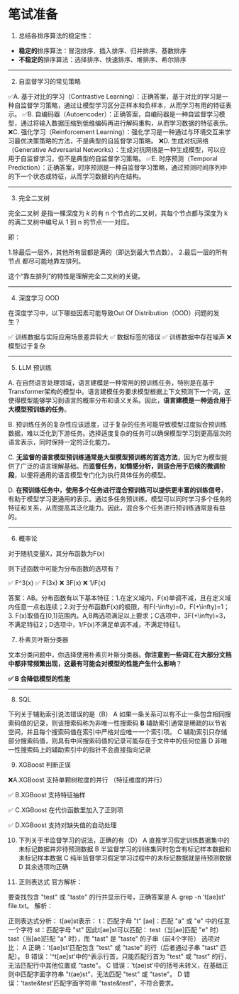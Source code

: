 # 笔试准备

1. 总结各排序算法的稳定性：

- **稳定的**排序算法：冒泡排序、插入排序、归并排序、基数排序
- **不稳定的**排序算法：选择排序、快速排序、堆排序、希尔排序

---

2. 自监督学习的常见策略

✅A. 基于对比的学习（Contrastive Learning）：正确答案，基于对比的学习是一种自监督学习策略，通过让模型学习区分正样本和负样本，从而学习有用的特征表示。
✅B. 自编码器（Autoencoder）：正确答案，自编码器是一种自监督学习模型，通过将输入数据压缩到低维编码再进行解码重构，从而学习数据的特征表示。
❌C. 强化学习（Reinforcement Learning）：强化学习是一种通过与环境交互来学习最优决策策略的方法，不是典型的自监督学习策略。
❌D. 生成对抗网络（Generative Adversarial Networks）：生成对抗网络是一种生成模型，可以应用于自监督学习，但不是典型的自监督学习策略。
✅E. 时序预测（Temporal Prediction）：正确答案，时序预测是一种自监督学习策略，通过预测时间序列中的下一个状态或特征，从而学习数据的内在结构。

---

3. 完全二叉树

​​完全二叉树​​ 是指一棵深度为 $k$ 的有 n 个节点的二叉树，​​其每个节点都与深度为 k 的满二叉树中编号从 1 到 n 的节点一一对应​​。

即：

1.​​除最后一层外​​，其他所有层都是满的（即达到最大节点数）。
2.​​最后一层的所有节点​​ 都尽可能地​​靠左排列​​。

这个“靠左排列”的特性是理解完全二叉树的关键。

---

4. 深度学习 OOD 

在深度学习中，以下哪些因素可能导致Out Of Distribution（OOD）问题的发生？

✅ 训练数据与实际应用场景差异较大
✅ 数据标签的错误
✅ 训练数据中存在噪声
❌ 模型过于复杂


---

5. LLM 预训练

A. 在自然语言处理领域，语言建模是一种常用的预训练任务，特别是在基于Transformer架构的模型中。语言建模任务要求模型根据上下文预测下一个词，这使得模型能够学习到语言的概率分布和语义关系。因此，**语言建模是一种适合用于大模型预训练的任务**。

B. 预训练任务的复杂性应该适度，过于复杂的任务可能导致模型过度拟合预训练数据，难以泛化到下游任务。选择适度复杂的任务可以确保模型学习到更高层次的语言表示，同时保持一定的泛化能力。

C. **无监督的语言模型预训练通常是大型模型预训练的首选方法**，因为它为模型提供了广泛的语言理解基础。而**监督任务，如情感分析，则适合用于后续的微调阶段**，以便将通用的语言模型专门化为执行具体任务的模型。

D. **在预训练任务中，使用多个任务进行混合预训练可以提供更丰富的训练信号**，有助于模型学习更通用的表示。通过多任务预训练，模型可以同时学习多个任务的特征和关系，从而提高其泛化能力。因此，混合多个任务进行预训练通常是有益的。


----

6. 概率论


对于随机变量X，其分布函数为F(x)

则下述函数中可能为分布函数的选项有？

✅ F^3(x)
✅ F(3x)
❌ 3F(x)
❌ 1/F(x)

答案：AB。分布函数有以下基本特征：1.在定义域内，F(x)单调不减，且在定义域内任意一点右连续；2.对于分布函数F(x)的极限，有F(-\infty)=0，F(+\infty)=1；3. F(x)取值在[0,1]范围内。A,B两选项满足以上要求；C选项中，3F(+\infty)=3，不满足特征2；D选项中，1/F(x)不满足单调不减，不满足特征1。


7. 朴素贝叶斯分类器

文本分类问题中，你选择使用朴素贝叶斯分类器。**你注意到一些词汇在大部分文档中都非常频繁出现，这最有可能会对模型的性能产生什么影响**？

**✅ B 会降低模型的性能**

---

8. SQL 

下列关于辅助索引说法错误的是（B）
A 如果一条关系可以有不止一条包含相同搜索码值的记录，则该搜索码称为非唯一性搜索码
**B** 辅助索引通常是稀疏的以节省空间，并且每个搜索码值在索引中严格对应唯一一个索引项。
C 辅助索引只存储部分搜索码值，则具有中间搜索码值的记录可能存在于文件中的任何位置
D 非唯一性搜索码上的辅助索引中的指针不会直接指向记录


9. XGBoost 判断正误

❌A.XGBoost 支持单颗树粒度的并行 （特征维度的并行）

✅ B.XGBoost 支持特征抽样

✅ C.XGBoost 在代价函数里加入了正则项

✅ D.XGBoost 支持对缺失值的自动处理


10. 下列关于半监督学习的说法，正确的有（D）
A
直推学习假定训练数据集中的未标记数据并非待预测数据
B
半监督学习的训练集同时包含有标记样本数据和未标记样本数据
C
纯半监督学习假定学习过程中的未标记数据就是待预测数据
D
其余选项均正确

11. 正则表达式
官方解析：

要查找包含 "test" 或 "taste" 的行并显示行号，正确答案是 A. grep -n 't[ae]st' file.txt。
解析：

正则表达式分析：
t[ae]st表示：
t：匹配字母 "t"
[ae]：匹配 "a" 或 "e" 中的任意一个字符
st：匹配字母 "st"
因此t[ae]st可以匹配：
test（当[ae]匹配 "e" 时）
tast（当[ae]匹配 "a" 时），而 "tast" 是 "taste" 的子串（前4个字符）
选项对比：
A 正确：'t[ae]st'匹配包含 "test" 或 "taste" 的行（后者通过子串 "tast" 匹配）。
B 错误：'^t[ae]st'中的^表示行首，只能匹配行首为 "test" 或 "tast" 的行，无法匹配行中其他位置或 "taste"。
C 错误：'t(ae)st'中的括号未转义，在基础正则中匹配字面字符串 "t(ae)st"，无法匹配 "test" 或 "taste"。
D 错误：'taste&test'匹配字面字符串 "taste&test"，不符合要求。


